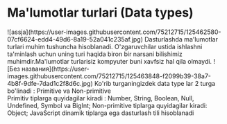 <h1>Ma'lumotlar turlari (Data types) </h1>
![assja](https://user-images.githubusercontent.com/75212715/125462580-07cf6624-edd4-49d6-8a19-52a041c235af.jpg)
Dasturlashda ma'lumotlar turlari muhim tushuncha hisoblanadi.
O'zgaruvchilar ustida ishlashni ta'minlash uchun uning turi haqida biron bir narsani bilishimiz muhimdir.Ma'lumotlar turlarisiz kompyuter buni xavfsiz hal qila olmaydi.
![Без названия](https://user-images.githubusercontent.com/75212715/125463848-f2099b39-38a7-4b8f-9dfe-7dad1c2f8d6c.jpg)
Ko'rib turganingizdek data type lar 2 turga bo'linadi : Primitive va Non-primitive <br/>
Primitiv tiplarga quyidagilar kiradi : Number, String, Boolean, Null, Undefined, Symbol va BigInt;
Non-primitive tiplarga quyidagilar kiradi: Object;
JavaScript dinamik tiplarga ega dasturlash tili hisoblanadi
